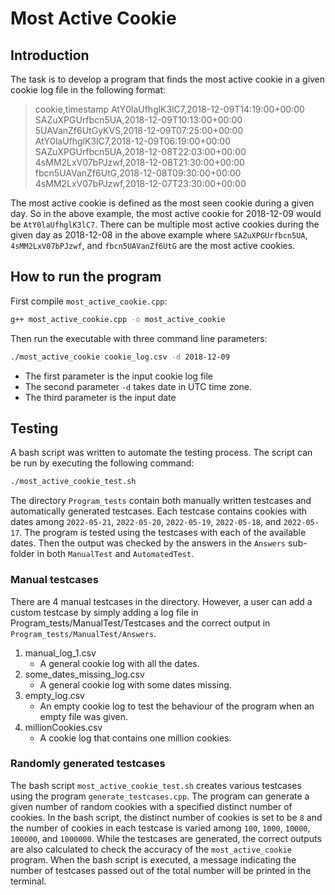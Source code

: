 # Most Active Cookie

## Introduction
The task is to develop a program that finds the most active cookie in a given cookie log file in the following format:

>cookie,timestamp
AtY0laUfhglK3lC7,2018-12-09T14:19:00+00:00
SAZuXPGUrfbcn5UA,2018-12-09T10:13:00+00:00
5UAVanZf6UtGyKVS,2018-12-09T07:25:00+00:00
AtY0laUfhglK3lC7,2018-12-09T06:19:00+00:00
SAZuXPGUrfbcn5UA,2018-12-08T22:03:00+00:00
4sMM2LxV07bPJzwf,2018-12-08T21:30:00+00:00
fbcn5UAVanZf6UtG,2018-12-08T09:30:00+00:00
4sMM2LxV07bPJzwf,2018-12-07T23:30:00+00:00

The most active cookie is defined as the most seen cookie during a given day. So
in the above example, the most active cookie for 2018-12-09 would be `AtY0laUfhglK3lC7`. There can be multiple most active cookies during the given day as 2018-12-08 in the above example where `SAZuXPGUrfbcn5UA`, `4sMM2LxV07bPJzwf`, and `fbcn5UAVanZf6UtG` are the most active cookies.

## How to run the program

First compile `most_active_cookie.cpp`:
```sh
g++ most_active_cookie.cpp -o most_active_cookie
```
Then run the executable with three command line parameters:
```sh
./most_active_cookie cookie_log.csv -d 2018-12-09
```

- The first parameter is the input cookie log file
- The second parameter `-d` takes date in UTC time zone.
- The third parameter is the input date

## Testing

A bash script was written to automate the testing process. The script can be run by executing the following command:

```sh
./most_active_cookie_test.sh
```

The directory `Program_tests` contain both manually written testcases and automatically generated testcases. Each testcase contains cookies with dates among `2022-05-21`, `2022-05-20`, `2022-05-19`, `2022-05-18`, and `2022-05-17`. The program is tested using the testcases with each of the available dates. Then the output was checked by the answers in the `Answers` sub-folder in both `ManualTest` and `AutomatedTest`.

### Manual testcases
There are 4 manual testcases in the directory. However, a user can add a custom testcase by simply adding a log file in Program_tests/ManualTest/Testcases and the correct output in `Program_tests/ManualTest/Answers`.

1. manual_log_1.csv
    - A general cookie log with all the dates.
2. some_dates_missing_log.csv
    - A general cookie log with some dates missing.
3. empty_log.csv
    - An empty cookie log to test the behaviour of the program when an empty file was given.
4. millionCookies.csv
    - A cookie log that contains one million cookies. 

### Randomly generated testcases
The bash script `most_active_cookie_test.sh` creates various testcases using the program `generate_testcases.cpp`. The program can generate a given number of random cookies with a specified distinct number of cookies. In the bash script, the distinct number of cookies is set to be `8` and the number of cookies in each testcase is varied among `100`, `1000`, `10000`, `100000`, and `1000000`. While the testcases are generated, the correct outputs are also calculated to check the accuracy of the `most_active_cookie` program. When the bash script is executed, a message indicating the number of testcases passed out of the total number will be printed in the terminal.